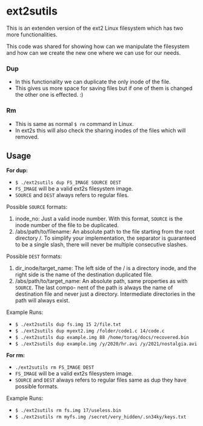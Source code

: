 # ext2sutils

This is an extenden version of the ext2 Linux filesystem which has two more functionalities.

This code was shared for showing how can we manipulate the filesystem and how can we create the new one where we can use for our needs.

### Dup

- In this functionality we can duplicate the only inode of the file.
- This gives us more space for saving files but if one of them is changed the other one is effected. :)


### Rm

- This is same as normal `$ rm` command in Linux.
- In ext2s this will also check the sharing inodes of the files which will removed.


## Usage

**For dup:**

- `$ ./ext2sutils dup FS_IMAGE SOURCE DEST`
- `FS_IMAGE` will be a valid ext2s filesystem image.
- `SOURCE` and `DEST` always refers to regular files.

Possible `SOURCE` formats:
1. inode_no: Just a valid inode number. With this format, `SOURCE` is the inode number of the file to
be duplicated.
2. /abs/path/to/filename: An absolute path to the file starting from the root directory /. To simplify
your implementation, the separator is guaranteed to be a single slash, there will never be multiple
consecutive slashes.

Possible `DEST` formats:
1. dir_inode/target_name: The left side of the / is a directory inode, and the right side is the name
of the destination duplicated file.
2. /abs/path/to/target_name: An absolute path, same properties as with `SOURCE`. The last compo-
nent of the path is always the name of destination file and never just a directory. Intermediate
directories in the path will always exist.

Example Runs: 

- `$ ./ext2sutils dup fs.img 15 2/file.txt`
- `$ ./ext2sutils dup myext2.img /folder/code1.c 14/code.c`
- `$ ./ext2sutils dup example.img 88 /home/torag/docs/recovered.bin`
- `$ ./ext2sutils dup example.img /y/2020/hr.avi /y/2021/nostalgia.avi`

**For rm:**

- `./ext2sutils rm FS_IMAGE DEST`
- `FS_IMAGE` will be a valid ext2s filesystem image.
- `SOURCE` and `DEST` always refers to regular files same as dup they have possible formats.


Example Runs: 

- `$ ./ext2sutils rm fs.img 17/useless.bin`
- `$ ./ext2sutils rm myfs.img /secret/very_hidden/.sn34ky/keys.txt`

